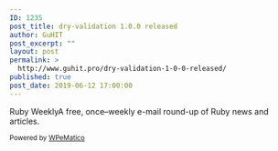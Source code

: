 ```yaml
---
ID: 1235
post_title: dry-validation 1.0.0 released
author: GuHIT
post_excerpt: ""
layout: post
permalink: >
  http://www.guhit.pro/dry-validation-1-0-0-released/
published: true
post_date: 2019-06-12 17:00:00
---
```

Ruby WeeklyA free, once&ndash;weekly e-mail round-up of Ruby news and articles.<p class="wpematico_credit"><small>Powered by <a href="http://www.wpematico.com" target="_blank">WPeMatico</a></small></p>